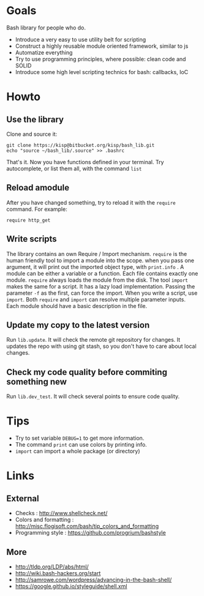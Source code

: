 Goals
=====

Bash library for people who do.

* Introduce a very easy to use utility belt for scripting
* Construct a highly reusable module oriented framework, similar to js
* Automatize everything
* Try to use programming principles, where possible: clean code and SOLID
* Introduce some high level scripting technics for bash: callbacks, IoC

Howto
=====

Use the library
---------------

Clone and source it:

```
git clone https://kisp@bitbucket.org/kisp/bash_lib.git
echo "source ~/bash_lib/.source" >> .bashrc
```

That's it. Now you have functions defined in your terminal.
Try autocomplete, or list them all, with the command `list`

Reload amodule
--------------

After you have changed something, try to reload it with the
`require` command.
For example:

```
require http_get
```

Write scripts
-------------

The library contains an own Require / Import mechanism.
`require` is the human friendly tool to import a module into the scope.
when you pass one argument, it will print out the imported object type,
with `print.info` . A module can be either a variable or a function.
Each file contains exactly one module. `require` always loads the module
from the disk. The tool `import` makes the same for a script. It has a 
lazy load implementation. Passing the parameter `-f` as the first, can force
the import. When you write a script, use `import`. Both `require` and
`import` can resolve multiple parameter inputs.
Each module should have a basic description in the file.

Update my copy to the latest version
------------------------------------

Run `lib.update`. It will check the remote git repository for changes.
It updates the repo with using git stash, so you don't have to care
about local changes.

Check my code quality before commiting something new
----------------------------------------------------

Run `lib.dev_test`. It will check several points to ensure code quality.

Tips
====

* Try to set variable `DEBUG=1` to get more information.
* The command `print` can use colors by printing info.
* `import` can import a whole package (or directory)

Links
=====

External
--------

* Checks : http://www.shellcheck.net/
* Colors and formatting : http://misc.flogisoft.com/bash/tip_colors_and_formatting
* Programming style : https://github.com/progrium/bashstyle

More
----

* http://tldp.org/LDP/abs/html/
* http://wiki.bash-hackers.org/start
* http://samrowe.com/wordpress/advancing-in-the-bash-shell/
* https://google.github.io/styleguide/shell.xml
